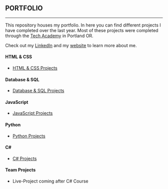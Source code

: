 ## PORTFOLIO
***

This repository houses my portfolio. In here you can find different projects I have completed over the last year.
Most of these projects were completed through the [Tech Academy](https://www.learncodinganywhere.com) in Portland OR.

Check out my [LinkedIn](www.linkedin.com/in/adabat64) and my [website](https://adabat64.github.io) to learn more about me.

#### HTML & CSS
* [HTML & CSS  Projects](./HTML-CSS)

#### Database & SQL
* [Database & SQL Projects](./Database-SQL)

#### JavaScript
* [JavaScript Projects](./JavaScript)

#### Python
* [Python Projects](./Python)

#### C#  
* [C# Projects](./C%23)

#### Team Projects
* Live-Project coming after C# Course
